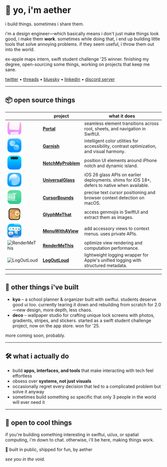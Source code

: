 # 👋 yo, i'm aether

i build things. sometimes i share them.

i'm a design engineer—which basically means i don't just make things look good, i make them **work**. sometimes while doing that, i end up building little tools that solve annoying problems. if they seem useful, i throw them out into the world.

ex-apple maps intern, swift student challenge '25 winner. finishing my degree, open-sourcing some things, working on projects that keep me sane.

[twitter](https://x.com/AetherAurelia) • [threads](https://www.threads.net/@aetheraurelia) • [bluesky](https://bsky.app/profile/aethers.world) • [linkedin](https://www.linkedin.com/in/willjones24) • [discord server](https://discord.gg/6NHhAvwbXV)



---

## 📦 open source things

| | project | what it does |
|---|---------|--------------|
| <img src="https://github.com/Aeastr/Portal/blob/main/assets/icon.png" alt="Portal" width="45"> | **[Portal](https://github.com/Aeastr/Portal)** | seamless element transitions across root, sheets, and navigation in SwiftUI. |
| <img src="https://github.com/Aeastr/Garnish/blob/main/assets/icon.png" alt="Garnish" width="45"> | **[Garnish](https://github.com/Aeastr/Garnish)** | intelligent color utilities for accessibility, contrast optimization, and visual harmony. |
| <img src="https://github.com/Aeastr/NotchMyProblem/blob/main/assets/icon.png" alt="NotchMyProblem" width="45"> | **[NotchMyProblem](https://github.com/Aeastr/NotchMyProblem)** | position UI elements around iPhone notch and dynamic island. |
| <img src="https://github.com/Aeastr/UniversalGlass/blob/main/assets/icon.png" alt="Universal Glass" width="45"> | **[UniversalGlass](https://github.com/Aeastr/UniversalGlass)** | iOS 26 glass APIs on earlier deployments. shims for iOS 18+, defers to native when available. |
| <img src="https://github.com/Aeastr/CursorBounds/blob/main/assets/icon.png" alt="CursorBounds" width="45"> | **[CursorBounds](https://github.com/Aeastr/CursorBounds)** | precise text cursor positioning and browser context detection on macOS. |
| <img src="https://github.com/Aeastr/GlyphMeThat/blob/main/assets/icon.png" alt="GlyphMeThat" width="45"> | **[GlyphMeThat](https://github.com/Aeastr/GlyphMeThat)** | access genmojis in SwiftUI and extract them as images. |
| <img src="https://github.com/Aeastr/MenuWithAView/blob/main/assets/icon.png" alt="MenuWithAView" width="45"> | **[MenuWithAView](https://github.com/Aeastr/MenuWithAView)** | add accessory views to context menus. uses private APIs. |
| <img src="https://github.com/Aeastr/RenderMeThis/blob/main/assets/icon.png" alt="RenderMeThis" width="45"> | **[RenderMeThis](https://github.com/Aeastr/RenderMeThis)** | optimize view rendering and computation performance. |
| <img src="https://github.com/Aeastr/LogOutLoud/blob/main/assets/icon.png" alt="LogOutLoud" width="45"> | **[LogOutLoud](https://github.com/Aeastr/LogOutLoud)** | lightweight logging wrapper for Apple's unified logging with structured metadata. |

---

## 🚀 other things i've built
- **kyo** – a school planner & organizer built with swiftui. students deserve good ui too. currently tearing it down and rebuilding from scratch for 2.0—new design, more depth, less chaos.
- **deco** – wallpaper studio for crafting unique lock screens with photos, gradients, stripes, and stickers. started as a swift student challenge project, now on the app store. won for '25.

more coming soon, probably.

---

## 🛠 what i actually do
- build **apps, interfaces, and tools** that make interacting with tech feel effortless
- obsess over **systems, not just visuals**
- occasionally regret every decision that led to a complicated problem but solve it anyway
- sometimes build something so specific that only 3 people in the world will ever need it

---

## 🤝 open to cool things
if you're building something interesting in swiftui, ui/ux, or spatial computing, i'm down to chat. otherwise, i'll be here, making things work.

👾 built in public, shipped for fun, by aether

_see you in the void._
